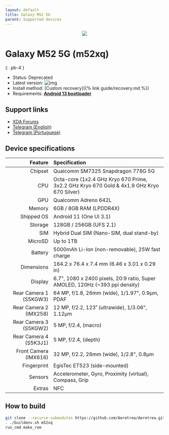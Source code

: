 ```yaml
---
layout: default
title: Galaxy M52 5G
parent: Supported devices
---
```


<p align="center">
  <img loading="lazy" src="/Aeretrea/assets/images/m52.png"/>
</p>

# Galaxy M52 5G (m52xq)
{: .pb-4 }
- Status: Deprecated
- Latest version: ![img](https://img.shields.io/github/v/release/Aeretrea/Aeretrea?filter=m52xq*&style=flat-square&color=89bcff)
- Install method: [Custom recovery]({% link guide/recovery.md %})
- Requirements: [**Android 13 bootloader**](https://github.com/BlackMesa123/proprietary_vendor_samsung_m52xq/releases)

## Support links

- [XDA Forums](https://xdaforums.com/f/samsung-galaxy-m52-5g.12703/)
- [Telegram (English)](https://t.me/m52development)
- [Telegram (Portuguese)](https://t.me/galaxym52brasil)

## Device specifications

| Feature                | Specification                                                                             |
| ---------------------: | :---------------------------------------------------------------------------------------- |
| Chipset                | Qualcomm SM7325 Snapdragon 778G 5G                                                        |
| CPU                    | Octa-core (1x2.4 GHz Kryo 670 Prime, 3x2.2 GHz Kryo 670 Gold & 4x1.9 GHz Kryo 670 Silver) |
| GPU                    | Qualcomm Adreno 642L                                                                      |
| Memory                 | 6GB / 8GB RAM (LPDDR4X)                                                                   |
| Shipped OS             | Android 11 (One UI 3.1)                                                                   |
| Storage                | 128GB / 256GB (UFS 2.1)                                                                   |
| SIM                    | Hybrid Dual SIM (Nano-SIM, dual stand-by)                                                 |
| MicroSD                | Up to 1TB                                                                                 |
| Battery                | 5000mAh Li-Ion (non-removable), 25W fast charge                                           |
| Dimensions             | 164.2 x 76.4 x 7.4 mm (6.46 x 3.01 x 0.29 in)                                             |
| Display                | 6.7", 1080 x 2400 pixels, 20:9 ratio, Super AMOLED, 120Hz (~393 ppi density)              |
| Rear Camera 1 (S5KGW3) | 64 MP, f/1.8, 26mm (wide), 1/1.97", 0.9µm, PDAF                                           |
| Rear Camera 2 (IMX258) | 12 MP, f/2.2, 123˚ (ultrawide), 1/3.06", 1.12µm                                           |
| Rear Camera 3 (S5KGW2) | 5 MP, f/2.4, (macro)                                                                      |
| Rear Camera 4 (S5K3J1) | 5 MP, f/2.4, (depth)                                                                      |
| Front Camera (IMX616)  | 32 MP, f/2.2, 26mm (wide), 1/2.8", 0.8µm                                                  |
| Fingerprint            | EgisTec ET523 (side-mounted)                                                              |
| Sensors                | Accelerometer, Gyro, Proximity (virtual), Compass, Grip                                   |
| Extras                 | NFC                                                                                       |

## How to build

```bash
git clone --recurse-submodules https://github.com/Aeretrea/Aeretrea.git && cd Aeretrea
. ./buildenv.sh m52xq
run_cmd make_rom
```
